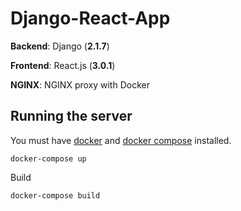 # Django-React-App

**Backend**: Django (**2.1.7**)

**Frontend**: React.js (**3.0.1**)

**NGINX**: NGINX proxy with Docker

## Running the server

You must have [docker](https://www.docker.com/) and [docker compose](https://docs.docker.com/compose/) installed.

```
docker-compose up
```

Build

```
docker-compose build
```
